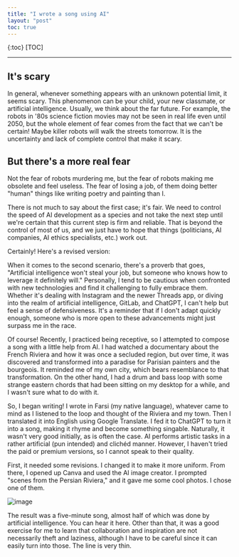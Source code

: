 ```yaml
---
title: "I wrote a song using AI"
layout: "post"
toc: true
---
```


{:toc}
[TOC]

---

## It's scary
In general, whenever something appears with an unknown potential limit, it seems scary. This phenomenon can be your child, your new classmate, or artificial intelligence. Usually, we think about the far future. For example, the robots in '80s science fiction movies may not be seen in real life even until 2050, but the whole element of fear comes from the fact that we can't be certain! Maybe killer robots will walk the streets tomorrow. It is the uncertainty and lack of complete control that make it scary.

## But there's a more real fear
Not the fear of robots murdering me, but the fear of robots making me obsolete and feel useless. The fear of losing a job, of them doing better "human" things like writing poetry and painting than I.

There is not much to say about the first case; it's fair. We need to control the speed of AI development as a species and not take the next step until we're certain that this current step is firm and reliable. That is beyond the control of most of us, and we just have to hope that things (politicians, AI companies, AI ethics specialists, etc.) work out.

Certainly! Here's a revised version:

When it comes to the second scenario, there's a proverb that goes, "Artificial intelligence won't steal your job, but someone who knows how to leverage it definitely will." Personally, I tend to be cautious when confronted with new technologies and find it challenging to fully embrace them. Whether it's dealing with Instagram and the newer Threads app, or diving into the realm of artificial intelligence, GitLab, and ChatGPT, I can't help but feel a sense of defensiveness. It's a reminder that if I don't adapt quickly enough, someone who is more open to these advancements might just surpass me in the race.

Of course! Recently, I practiced being receptive, so I attempted to compose a song with a little help from AI. I had watched a documentary about the French Riviera and how it was once a secluded region, but over time, it was discovered and transformed into a paradise for Parisian painters and the bourgeois. It reminded me of my own city, which bears resemblance to that transformation. On the other hand, I had a drum and bass loop with some strange eastern chords that had been sitting on my desktop for a while, and I wasn't sure what to do with it.

So, I began writing! I wrote in Farsi (my native language), whatever came to mind as I listened to the loop and thought of the Riviera and my town. Then I translated it into English using Google Translate. I fed it to ChatGPT to turn it into a song, making it rhyme and become something singable. Naturally, it wasn't very good initially, as is often the case. AI performs artistic tasks in a rather artificial (pun intended) and clichéd manner. However, I haven't tried the paid or premium versions, so I cannot speak to their quality.

First, it needed some revisions. I changed it to make it more uniform. From there, I opened up Canva and used the AI image creator. I prompted "scenes from the Persian Riviera," and it gave me some cool photos. I chose one of them.

![image](https://github.com/user-attachments/assets/f92bf668-fb1c-44e6-8a2d-5e2c154c6352)


The result was a five-minute song, almost half of which was done by artificial intelligence. You can hear it here. Other than that, it was a good exercise for me to learn that collaboration and inspiration are not necessarily theft and laziness, although I have to be careful since it can easily turn into those. The line is very thin.
